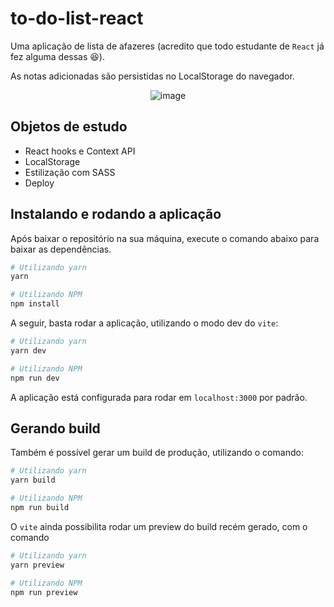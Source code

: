 # to-do-list-react

Uma aplicação de lista de afazeres (acredito que todo estudante de `React` já fez alguma dessas 😆).

As notas adicionadas são persistidas no LocalStorage do navegador.

<div align=center>
  
![image](https://user-images.githubusercontent.com/55285816/171072153-827e905a-ef11-4340-8755-f2c06fb09fa4.png)
  
</div>

## Objetos de estudo

- React hooks e Context API
- LocalStorage
- Estilização com SASS
- Deploy

## Instalando e rodando a aplicação

Após baixar o repositório na sua máquina, execute o comando abaixo para baixar as dependências.

```bash
# Utilizando yarn
yarn

# Utilizando NPM
npm install
```

A seguir, basta rodar a aplicação, utilizando o modo dev do `vite`:

```bash
# Utilizando yarn
yarn dev

# Utilizando NPM
npm run dev
```

A aplicação está configurada para rodar em `localhost:3000` por padrão.

## Gerando build

Também é possível gerar um build de produção, utilizando o comando:

```bash
# Utilizando yarn
yarn build

# Utilizando NPM
npm run build
```

O `vite` ainda possibilita rodar um preview do build recém gerado, com o comando

```bash
# Utilizando yarn
yarn preview

# Utilizando NPM
npm run preview
```
